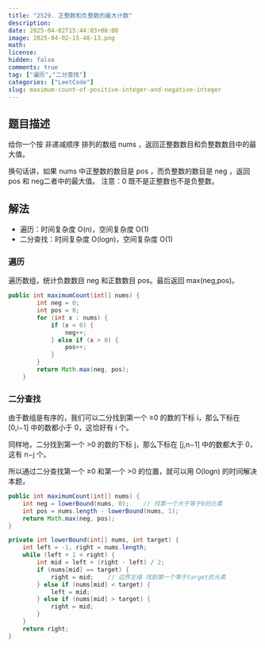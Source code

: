 ```yaml
---
title: "2529. 正整数和负整数的最大计数"
description: 
date: 2025-04-02T15:44:03+08:00
image: 2025-04-02-15-48-13.png
math: 
license: 
hidden: false
comments: true
tag: ["遍历","二分查找"]
categories: ["LeetCode"]
slug: maximum-count-of-positive-integer-and-negative-integer
---
```


## 题目描述
给你一个按 非递减顺序 排列的数组 nums ，返回正整数数目和负整数数目中的最大值。

换句话讲，如果 nums 中正整数的数目是 pos ，而负整数的数目是 neg ，返回 pos 和 neg二者中的最大值。
注意：0 既不是正整数也不是负整数。

## 解法

- 遍历：时间复杂度 O(n)，空间复杂度 O(1)
- 二分查找：时间复杂度 O(logn)，空间复杂度 O(1)

### 遍历

遍历数组，统计负数数目 neg 和正数数目 pos。最后返回 max(neg,pos)。

```java
public int maximumCount(int[] nums) {
        int neg = 0;
        int pos = 0;
        for (int x : nums) {
            if (x < 0) {
                neg++;
            } else if (x > 0) {
                pos++;
            }
        }
        return Math.max(neg, pos);
    }
```

### 二分查找

由于数组是有序的，我们可以二分找到第一个 ≥0 的数的下标 i，那么下标在 [0,i−1] 中的数都小于 0，这恰好有 i 个。

同样地，二分找到第一个 >0 的数的下标 j，那么下标在 [j,n−1] 中的数都大于 0，这有 n−j 个。

所以通过二分查找第一个 ≥0 和第一个 >0 的位置，就可以用 O(logn) 的时间解决本题，

```java
public int maximumCount(int[] nums) {
    int neg = lowerBound(nums, 0);    // 找第一个大于等于0的元素
    int pos = nums.length - lowerBound(nums, 1);
    return Math.max(neg, pos);
}

private int lowerBound(int[] nums, int target) {
    int left = -1, right = nums.length;
    while (left + 1 < right) {
        int mid = left + (right - left) / 2;
        if (nums[mid] == target) {
            right = mid;    // 边界左缩 找到第一个等于target的元素
        } else if (nums[mid] < target) {
            left = mid;
        } else if (nums[mid] > target) {
            right = mid;
        }
    }
    return right;
}
```